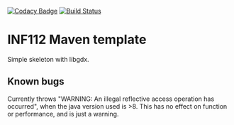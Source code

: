[![Codacy Badge](https://api.codacy.com/project/badge/Grade/2a17ebb415bd4ef99ea15f40c708dae9)](https://app.codacy.com/gh/inf112-v20/Fiasko?utm_source=github.com&utm_medium=referral&utm_content=inf112-v20/Fiasko&utm_campaign=Badge_Grade_Dashboard)
[![Build Status](https://travis-ci.com/inf112-v20/Fiasko.svg?branch=master)](https://travis-ci.com/inf112-v20/Fiasko)
# INF112 Maven template 
Simple skeleton with libgdx. 


## Known bugs
Currently throws "WARNING: An illegal reflective access operation has occurred", 
when the java version used is >8. This has no effect on function or performance, and is just a warning.

